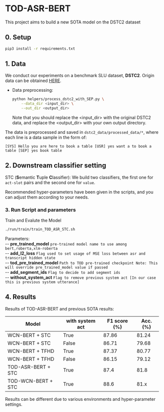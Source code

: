 # TOD-ASR-BERT

This project aims to build a new SOTA model on the DSTC2 dataset 

## 0. Setup

```bash
pip3 install -r requirements.txt
```

## 1. Data

We conduct our experiments on a benchmark SLU dataset, **DSTC2**. Origin data can be obtained [HERE](http://camdial.org/~mh521/dstc/).

- Data preprocessing:
    ```bash
    python helpers/process_dstc2_with_SEP.py \
        --data_dir <input_dir> \
        --out_dir <output_dir>
    ```
    Note that you should replace the <input_dir> with the original DSTC2 data, and replace the <output_dir> with your own output directory.

The data is preprocessed and saved in `dstc2_data/processed_data/*`, where each line is a data sample in the form of:

```
[SYS] Hello you are here to book a table [USR] yes want a to book a table [SEP] yes book table 
```


## 2. Downstream classifier setting 

STC (**S**emantic **T**uple **C**lassifier): We build two classifiers, the first one for `act-slot` pairs and the second one for `value`.
 

Recommended hyper-parameters have been given in the scripts, and you can adjust them according to your needs. 

### 3. Run Script and parameters 

  Train and Evalute the Model

  ```bash
  ./run/train/train_TOD_ASR_STC.sh
  ```
    
  Parameters: <br />
    -- **pre_trained_model**  `pre-trained model name to use among bert,roberta,xlm-roberta`  <br />
    -- **add_l2_loss**   `Flag used to set usage of MSE loss between asr and transcript hidden state`  <br />
    -- **tod_pre_trained_model** `Path to TOD pre-trained checkpoint Note: This will override pre_trained_model value if passed`  <br />
    -- **add_segment_ids** `Flag to decide to add segment ids`  <br />
    -- **without_system_act** `Flag to remove previous system act [In our case this is previous system utterance]`    

## 4. Results

Results of TOD-ASR-BERT and previous SOTA results:

| Model              | with system act | F1 score (%) | Acc. (%) |
| ---------------    | --------------- | ------------ | -------- |
| WCN-BERT + STC     | True            | 87.86        | 81.24    |
| WCN-BERT + STC     | False           | 86.71        | 79.68    |
| WCN-BERT + TFHD    | True            | 87.37        | 80.77    |
| WCN-BERT + TFHD    | False           | 86.15        | 79.12    |
| TOD-ASR-BERT + STC | True            | 87.4         | 81.8     |
| TOD-WCN-BERT + STC | True            | 88.6         | 81.x     |   

Results can be different due to various environments and hyper-parameter settings.



